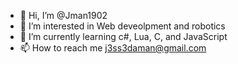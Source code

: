 - 👋 Hi, I’m @Jman1902
- 👀 I’m interested in Web deveolpment and robotics
- 🌱 I’m currently learning c#, Lua, C, and JavaScript
- 📫 How to reach me j3ss3daman@gmail.com

<!---
Jman1902/Jman1902 is a ✨ special ✨ repository because its `README.md` (this file) appears on your GitHub profile.
You can click the Preview link to take a look at your changes.
--->
